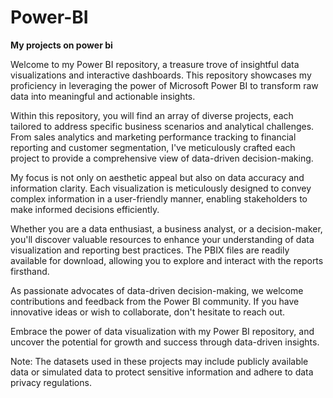 # Power-BI

**My projects on power bi**


Welcome to my Power BI repository, a treasure trove of insightful data visualizations and interactive dashboards. This repository showcases my proficiency in leveraging the power of Microsoft Power BI to transform raw data into meaningful and actionable insights.

Within this repository, you will find an array of diverse projects, each tailored to address specific business scenarios and analytical challenges. From sales analytics and marketing performance tracking to financial reporting and customer segmentation, I've meticulously crafted each project to provide a comprehensive view of data-driven decision-making.

My focus is not only on aesthetic appeal but also on data accuracy and information clarity. Each visualization is meticulously designed to convey complex information in a user-friendly manner, enabling stakeholders to make informed decisions efficiently.

Whether you are a data enthusiast, a business analyst, or a decision-maker, you'll discover valuable resources to enhance your understanding of data visualization and reporting best practices. The PBIX files are readily available for download, allowing you to explore and interact with the reports firsthand.

As passionate advocates of data-driven decision-making, we welcome contributions and feedback from the Power BI community. If you have innovative ideas or wish to collaborate, don't hesitate to reach out.

Embrace the power of data visualization with my Power BI repository, and uncover the potential for growth and success through data-driven insights.

Note: The datasets used in these projects may include publicly available data or simulated data to protect sensitive information and adhere to data privacy regulations.
